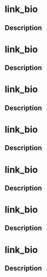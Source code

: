 # link_bio

## Description

# link_bio

## Description

# link_bio

## Description

# link_bio

## Description

# link_bio

## Description

# link_bio

## Description

# link_bio

## Description

